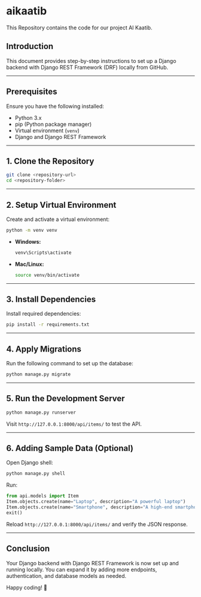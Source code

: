 # aikaatib
This Repository contains the code for our project AI Kaatib.

## Introduction
This document provides step-by-step instructions to set up a Django backend with Django REST Framework (DRF) locally from GitHub.

---

## Prerequisites
Ensure you have the following installed:
- Python 3.x
- pip (Python package manager)
- Virtual environment (`venv`)
- Django and Django REST Framework

---

## 1. Clone the Repository

```bash
git clone <repository-url>
cd <repository-folder>
```

---

## 2. Setup Virtual Environment
Create and activate a virtual environment:

```bash
python -m venv venv
```

- **Windows:**
  ```bash
  venv\Scripts\activate
  ```
- **Mac/Linux:**
  ```bash
  source venv/bin/activate
  ```

---

## 3. Install Dependencies
Install required dependencies:

```bash
pip install -r requirements.txt
```

---

## 4. Apply Migrations
Run the following command to set up the database:

```bash
python manage.py migrate
```

---

## 5. Run the Development Server

```bash
python manage.py runserver
```

Visit `http://127.0.0.1:8000/api/items/` to test the API.

---

## 6. Adding Sample Data (Optional)
Open Django shell:

```bash
python manage.py shell
```

Run:

```python
from api.models import Item
Item.objects.create(name="Laptop", description="A powerful laptop")
Item.objects.create(name="Smartphone", description="A high-end smartphone")
exit()
```

Reload `http://127.0.0.1:8000/api/items/` and verify the JSON response.

---

## Conclusion
Your Django backend with Django REST Framework is now set up and running locally. You can expand it by adding more endpoints, authentication, and database models as needed.

Happy coding! 🚀

